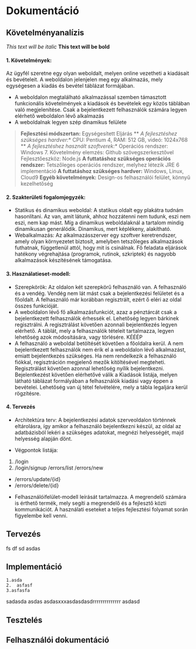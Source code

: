 # Dokumentáció

## Követelményanalízis


*This text will be italic*
**This text will be bold**


#### 1. Követelmények:
Az ügyfél szeretne egy olyan weboldalt, melyen online vezetheti a kiadásait és bevételeit. A weboldalon jelenjelen meg egy alkalmazás, mely egységesen a kiadás és bevétel táblázat formájában.
- A weboldalon megtalálható alkalmazással szemben támasztott funkcionális követelmények a kiadások és bevételek egy közös táblában való megjelenítése. Csak a bejelentkezett felhasználók számára legyen elérhető weboldalon lévő alkalmazás
- A weboldalnak legyen szép dinamikus felülete

>**Fejlesztési módszertan:** 
    Egységesített Eljárás
** *A fejlesztéshez szükséges hardver:** 
    CPU: Pentium 4, RAM: 512 GB, videó: 1024x768
** *A fejlesztéshez használt szoftverek:**
    Operációs rendszer: Windows 7.
    Követelmény elemzés: Github szövegszerkesztővel
    Fejlesztőeszköz: Node.js
**A futtatáshoz szükséges operációs rendszer:**
    Tetszőleges operációs rendszer, melyhez létezik JRE 6 implementáció
**A futtatáshoz szükséges hardver:**
    Windows, Linux, Cloud9
**Egyéb követelmények:**
    Design-os felhasználói felület, könnyű kezelhetőség

    
#### 2. Szakterületi fogalomjegyzék:
* Statikus és dinamikus weboldal: A statikus oldalt egy plakátra tudnám hasonlítani. Az van, amit látunk, ahhoz         hozzátenni nem tudunk, eszi nem eszi, nem kap mást. Míg a dinamikus weboldalaknál a tartalom mindig dinamikusan generálódik. Dinamikus, mert képlékeny, alakítható.
* Webalkalmazás: Az alkalmazásszerver egy szoftver keretrendszer, amely olyan környezetet biztosít, amelyben tetszőleges alkalmazások futhatnak, függetlenül attól, hogy mit is csinálnak. Fő feladata eljárások hatékony végrehajtása (programok, rutinok, szkriptek) és nagyobb alkalmazások készítésének támogatása.

#### 3. Használatieset-modell:
* Szerepkörök: 
Az oldalon két szerepkörű felhasználó van. A felhasználó és a vendég. Vendég nem lát mást csak a bejelentkezési felületet és a főoldalt. A felhasználó már korábban regisztrált, ezért ő eléri az oldal összes funkcióját.
* A weboldalon lévő fő alkalmazásfunkciót, azaz a pénztárcát csak a bejelentkezett felhasználók érhessék el. Lehetőség legyen bárkinek regisztrálni. A regisztrálást követően azonnali bejelentkezés legyen elérhető. A táblát, mely a felhasználók tételeit tartalmazza, legyen lehetőség azok módosítására, vagy törlésére.
    KÉÉÉP
* A felhasználó a weboldal betöltését követően a főoldalra kerül. A nem bejelentkezett felhasználók nem érik el a weboldalon lévő alkalmazást, emiatt bejelentkezés szükséges. Ha nem rendelkezik a felhasználó fiókkal, regisztráción megjelenő mezők kitöltésével megteheti. Regisztrálást követően azonnal lehetőség nyílik bejelentkezni. Bejelentkezést követően elérhetővé válik a Kiadások listája, melyen látható táblázat formályában a felhasználók kiadási vagy éppen a bevételei. Lehetőség van új tétel felvételére, mely a tábla legaljára kerül rögzítésre.

#### 4. Tervezés
* Architektúra terv:
A bejelentkezési adatok szerveoldalon történnek eltárolásra, így amikor a felhasználó bejelentkezni készül, az oldal az adatbázisból lekéri a szükséges adatokat, megnézi helyességét, majd helyesség alapján dönt.
- Végpontok listája:
1. /login
2. /login/signup
/errors/list
/errors/new
- /errors/update/{id}
- /errors/delete/{id}
* Felhasználóifelület-modell
leírását tartalmazza. A megrendelő számára is érthető termék, mely segíti a megrendelő és a
fejlesztő közti kommunikációt. A használati eseteket a teljes fejlesztési folyamat során
figyelembe kell venni.

## Tervezés

fs
df
sd
asdas

## Implementáció
    1.asda  
    2.  asfasf
    3.asfasfa
sadasda
   asdas
   asdasxxxasdasdasdrrrrrrrrrrrrrr
asdasd
## Tesztelés
## Felhasználói dokumentáció
